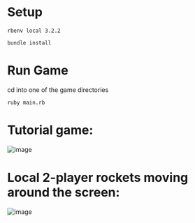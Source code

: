 # Setup
```
rbenv local 3.2.2
```

```
bundle install
```

# Run Game

cd into one of the game directories

```
ruby main.rb
```

# Tutorial game:
![image](https://github.com/aussio/ruby-game/assets/6733176/c7d86275-8315-4cca-ba93-2d1865e45ecc)

# Local 2-player rockets moving around the screen:
![image](https://github.com/aussio/ruby-game/assets/6733176/8764a2eb-51bd-4469-a47b-49d45c04ea9b)
